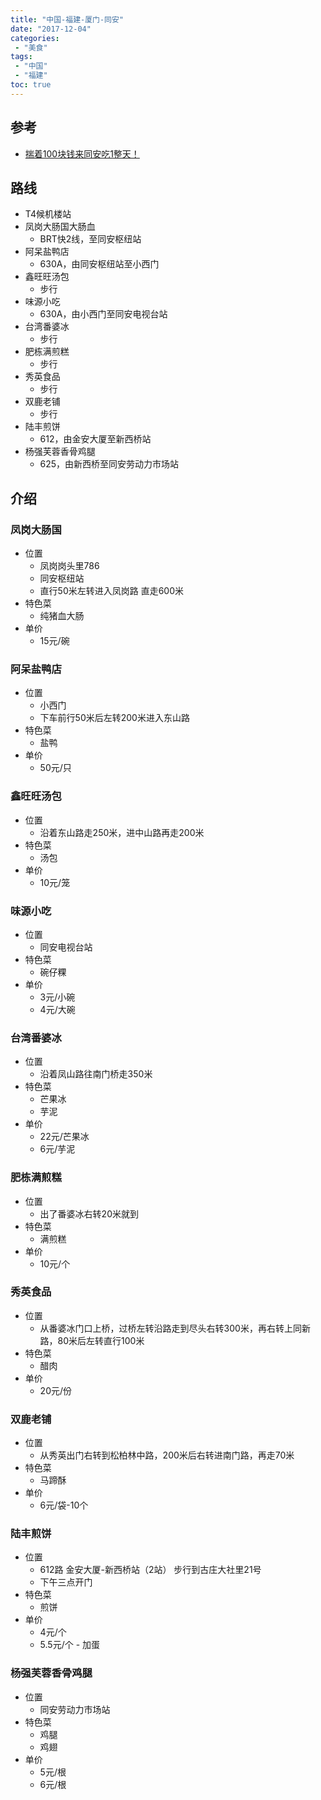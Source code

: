 ```yaml
---
title: "中国-福建-厦门-同安"
date: "2017-12-04"
categories:
 - "美食"
tags:
 - "中国"
 - "福建"
toc: true
---
```



## 参考
- [揣着100块钱来同安吃1整天！](http://www.sohu.com/a/191188709_635191)


## 路线
- T4候机楼站
- 凤岗大肠国大肠血
	- BRT快2线，至同安枢纽站
- 阿呆盐鸭店
	- 630A，由同安枢纽站至小西门
- 鑫旺旺汤包
	- 步行
- 味源小吃
	- 630A，由小西门至同安电视台站
- 台湾番婆冰
	- 步行
- 肥栋满煎糕
	- 步行
- 秀英食品
	- 步行
- 双鹿老铺
	- 步行
- 陆丰煎饼
	-  612，由金安大厦至新西桥站
- 杨强芙蓉香骨鸡腿
	- 625，由新西桥至同安劳动力市场站


## 介绍
### 凤岗大肠国
- 位置
	- 凤岗岗头里786
	- 同安枢纽站
	- 直行50米左转进入凤岗路 直走600米
- 特色菜
	- 纯猪血大肠
- 单价
	- 15元/碗

	
### 阿呆盐鸭店
- 位置
	- 小西门
	- 下车前行50米后左转200米进入东山路
- 特色菜
	- 盐鸭
- 单价
	- 50元/只

	
### 鑫旺旺汤包
- 位置
	- 沿着东山路走250米，进中山路再走200米
- 特色菜
	- 汤包
- 单价
	- 10元/笼

	
### 味源小吃
- 位置
	- 同安电视台站
- 特色菜
	- 碗仔粿
- 单价
	- 3元/小碗
	- 4元/大碗

	
### 台湾番婆冰
- 位置
	- 沿着凤山路往南门桥走350米
- 特色菜
	- 芒果冰
	- 芋泥
- 单价
	- 22元/芒果冰
	- 6元/芋泥

	
### 肥栋满煎糕
- 位置
	- 出了番婆冰右转20米就到
- 特色菜
	- 满煎糕
- 单价
	- 10元/个

	
### 秀英食品
- 位置
	- 从番婆冰门口上桥，过桥左转沿路走到尽头右转300米，再右转上同新路，80米后左转直行100米
- 特色菜
	- 醋肉
- 单价
	- 20元/份

	
### 双鹿老铺
- 位置
	- 从秀英出门右转到松柏林中路，200米后右转进南门路，再走70米
- 特色菜
	- 马蹄酥
- 单价
	- 6元/袋-10个

	
### 陆丰煎饼
- 位置
	- 612路 金安大厦-新西桥站（2站） 步行到古庄大社里21号
	- 下午三点开门
- 特色菜
	- 煎饼
- 单价
	- 4元/个
	- 5.5元/个 - 加蛋

	
### 杨强芙蓉香骨鸡腿
- 位置
	- 同安劳动力市场站
- 特色菜
	- 鸡腿
	- 鸡翅
- 单价
	- 5元/根
	- 6元/根